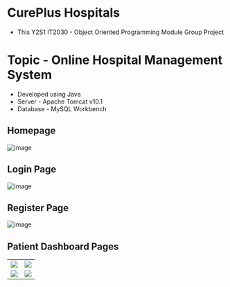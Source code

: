 # CurePlus Hospitals
- This Y2S1 IT2030 - Object Oriented Programming Module Group Project

# Topic - Online Hospital Management System

- Developed using Java
- Server - Apache Tomcat v10.1
- Database - MySQL Workbench

## Homepage

![image](https://github.com/HishenPerera/Online-Hospital-Management-System/blob/Main-Branch/Project%20Details/Homepage.png)

## Login Page

![image](https://github.com/HishenPerera/Online-Hospital-Management-System/blob/Main-Branch/Project%20Details/Login.png)

## Register Page

![image](https://github.com/HishenPerera/Online-Hospital-Management-System/blob/Main-Branch/Project%20Details/Register.png)

## Patient Dashboard Pages
<table align="center">
<tr border="none">

<td width="50%" align="center">
  <img src="https://github.com/HishenPerera/Online-Hospital-Management-System/blob/Main-Branch/Project%20Details/User1.png" />
</td>

<td width="50%" align="center">
  <img src="https://github.com/HishenPerera/Online-Hospital-Management-System/blob/Main-Branch/Project%20Details/User2.png" />
</td>
</tr>

<tr border="none">

<td width="50%" align="center">
  <img src="https://github.com/HishenPerera/Online-Hospital-Management-System/blob/Main-Branch/Project%20Details/User3.png" />
</td>

<td width="50%" align="center">
  <img src="https://github.com/HishenPerera/Online-Hospital-Management-System/blob/Main-Branch/Project%20Details/User4.png" />
</td>
</tr>
</table>
